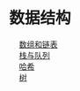 

# 数据结构  
<!-- 

拜托，别再问我什么是堆了! 
https://mp.weixin.qq.com/s?__biz=MzI5MTU1MzM3MQ==&mid=2247484012&idx=1&sn=110dc0abffd357d5d35cf149d80fb615&scene=21#wechat_redirect
-->

&emsp; [数组和链表](/docs/java/function/structure/array.md)  
&emsp; [栈与队列](/docs/java/function/structure/stack.md)  
&emsp; [哈希](/docs/java/function/structure/hash.md)  
&emsp; [树](/docs/java/function/structure/tree.md)  